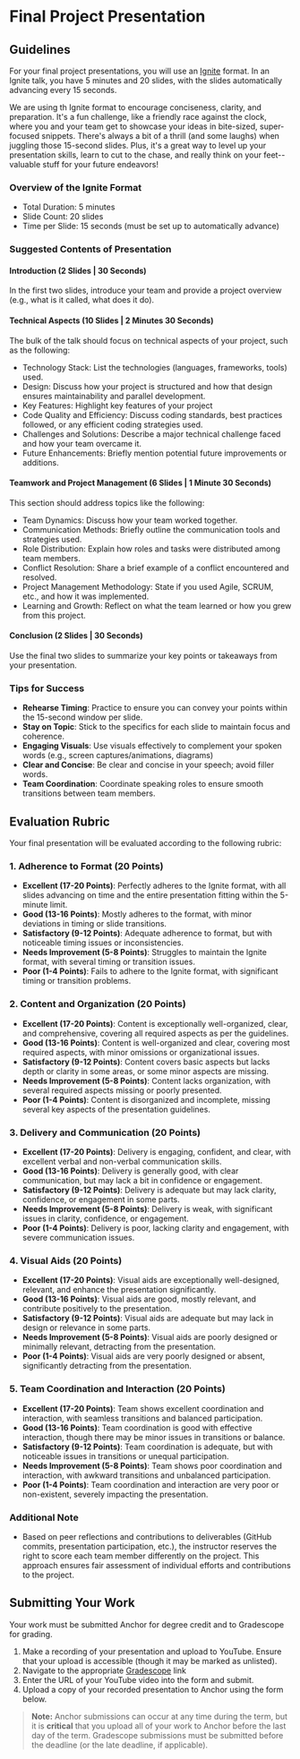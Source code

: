 # Final Project Presentation

## Guidelines

For your final project presentations, you will use an [Ignite](https://www.ignitetalks.io/) format.  In an Ignite talk,
you have 5 minutes and 20 slides, with the slides automatically advancing every 15 seconds.  

We are using th Ignite format to encourage conciseness, clarity, and preparation. It's a fun challenge, like a friendly
race against the clock, where you and your team get to showcase your ideas in bite-sized, super-focused snippets.
There's always a bit of a thrill (and some laughs) when juggling those 15-second slides. Plus, it's a great way to level
up your presentation skills, learn to cut to the chase, and really think on your feet--valuable stuff for your future
endeavors!

### Overview of the Ignite Format

- Total Duration: 5 minutes
- Slide Count: 20 slides
- Time per Slide: 15 seconds (must be set up to automatically advance)

### Suggested Contents of Presentation

#### Introduction (2 Slides | 30 Seconds)

In the first two slides, introduce your team and provide a project overview (e.g., what is it called, what does it do).

#### Technical Aspects (10 Slides | 2 Minutes 30 Seconds)

The bulk of the talk should focus on technical aspects of your project, such as the following:

- Technology Stack: List the technologies (languages, frameworks, tools) used.
- Design: Discuss how your project is structured and how that design ensures maintainability and parallel development.
- Key Features: Highlight key features of your project
- Code Quality and Efficiency: Discuss coding standards, best practices followed, or any efficient coding strategies used.
- Challenges and Solutions: Describe a major technical challenge faced and how your team overcame it.
- Future Enhancements: Briefly mention potential future improvements or additions.

#### Teamwork and Project Management (6 Slides | 1 Minute 30 Seconds)

This section should address topics like the following:

- Team Dynamics: Discuss how your team worked together.
- Communication Methods: Briefly outline the communication tools and strategies used.
- Role Distribution: Explain how roles and tasks were distributed among team members.
- Conflict Resolution: Share a brief example of a conflict encountered and resolved.
- Project Management Methodology: State if you used Agile, SCRUM, etc., and how it was implemented.
- Learning and Growth: Reflect on what the team learned or how you grew from this project.

#### Conclusion (2 Slides | 30 Seconds)

Use the final two slides to summarize your key points or takeaways from your presentation.  

### Tips for Success

- **Rehearse Timing**: Practice to ensure you can convey your points within the 15-second window per slide.
- **Stay on Topic**: Stick to the specifics for each slide to maintain focus and coherence.
- **Engaging Visuals**: Use visuals effectively to complement your spoken words (e.g., screen captures/animations, diagrams)
- **Clear and Concise**: Be clear and concise in your speech; avoid filler words.
- **Team Coordination**: Coordinate speaking roles to ensure smooth transitions between team members.

## Evaluation Rubric

Your final presentation will be evaluated according to the following rubric:

### 1. Adherence to Format (20 Points)

- **Excellent (17-20 Points)**: Perfectly adheres to the Ignite format, with all slides advancing on time and the entire presentation fitting within the 5-minute limit.
- **Good (13-16 Points)**: Mostly adheres to the format, with minor deviations in timing or slide transitions.
- **Satisfactory (9-12 Points)**: Adequate adherence to format, but with noticeable timing issues or inconsistencies.
- **Needs Improvement (5-8 Points)**: Struggles to maintain the Ignite format, with several timing or transition issues.
- **Poor (1-4 Points)**: Fails to adhere to the Ignite format, with significant timing or transition problems.

### 2. Content and Organization (20 Points)

- **Excellent (17-20 Points)**: Content is exceptionally well-organized, clear, and comprehensive, covering all required aspects as per the guidelines.
- **Good (13-16 Points)**: Content is well-organized and clear, covering most required aspects, with minor omissions or organizational issues.
- **Satisfactory (9-12 Points)**: Content covers basic aspects but lacks depth or clarity in some areas, or some minor aspects are missing.
- **Needs Improvement (5-8 Points)**: Content lacks organization, with several required aspects missing or poorly presented.
- **Poor (1-4 Points)**: Content is disorganized and incomplete, missing several key aspects of the presentation guidelines.

### 3. Delivery and Communication (20 Points)

- **Excellent (17-20 Points)**: Delivery is engaging, confident, and clear, with excellent verbal and non-verbal communication skills.
- **Good (13-16 Points)**: Delivery is generally good, with clear communication, but may lack a bit in confidence or engagement.
- **Satisfactory (9-12 Points)**: Delivery is adequate but may lack clarity, confidence, or engagement in some parts.
- **Needs Improvement (5-8 Points)**: Delivery is weak, with significant issues in clarity, confidence, or engagement.
- **Poor (1-4 Points)**: Delivery is poor, lacking clarity and engagement, with severe communication issues.

### 4. Visual Aids (20 Points)

- **Excellent (17-20 Points)**: Visual aids are exceptionally well-designed, relevant, and enhance the presentation significantly.
- **Good (13-16 Points)**: Visual aids are good, mostly relevant, and contribute positively to the presentation.
- **Satisfactory (9-12 Points)**: Visual aids are adequate but may lack in design or relevance in some parts.
- **Needs Improvement (5-8 Points)**: Visual aids are poorly designed or minimally relevant, detracting from the presentation.
- **Poor (1-4 Points)**: Visual aids are very poorly designed or absent, significantly detracting from the presentation.

### 5. Team Coordination and Interaction (20 Points)

- **Excellent (17-20 Points)**: Team shows excellent coordination and interaction, with seamless transitions and balanced participation.
- **Good (13-16 Points)**: Team coordination is good with effective interaction, though there may be minor issues in transitions or balance.
- **Satisfactory (9-12 Points)**: Team coordination is adequate, but with noticeable issues in transitions or unequal participation.
- **Needs Improvement (5-8 Points)**: Team shows poor coordination and interaction, with awkward transitions and unbalanced participation.
- **Poor (1-4 Points)**: Team coordination and interaction are very poor or non-existent, severely impacting the presentation.

### Additional Note

- Based on peer reflections and contributions to deliverables (GitHub commits, presentation participation, etc.), the instructor reserves the right to score each team member differently on the project. This approach ensures fair assessment of individual efforts and contributions to the project.

## Submitting Your Work

Your work must be submitted Anchor for degree credit and to Gradescope for grading.

1. Make a recording of your presentation and upload to YouTube.  Ensure that your upload is accessible (though it may be marked as unlisted).
2. Navigate to the appropriate [Gradescope](https://www.gradescope.com) link
3. Enter the URL of your YouTube video into the form and submit.
4. Upload a copy of your recorded presentation to Anchor using the form below.

> **Note:** Anchor submissions can occur at any time during the term, but it is **critical** that you upload all of your
> work to Anchor before the last day of the term.  Gradescope submissions must be submitted before the deadline (or the
> late deadline, if applicable).
